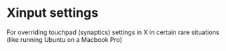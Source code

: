 # Xinput settings
For overriding touchpad (synaptics) settings in X in certain rare
situations (like running Ubuntu on a Macbook Pro)
